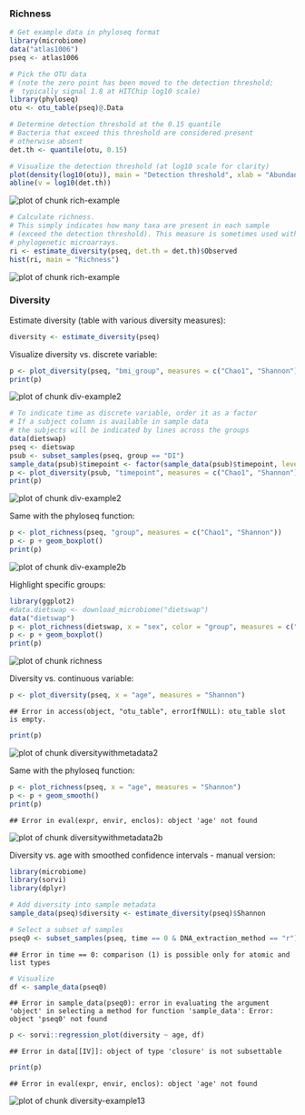 
### Richness 


```r
# Get example data in phyloseq format
library(microbiome)
data("atlas1006")
pseq <- atlas1006

# Pick the OTU data
# (note the zero point has been moved to the detection threshold;
#  typically signal 1.8 at HITChip log10 scale)
library(phyloseq)
otu <- otu_table(pseq)@.Data

# Determine detection threshold at the 0.15 quantile
# Bacteria that exceed this threshold are considered present
# otherwise absent
det.th <- quantile(otu, 0.15)

# Visualize the detection threshold (at log10 scale for clarity)
plot(density(log10(otu)), main = "Detection threshold", xlab = "Abundance (Log10)", ylab = "Frequency")
abline(v = log10(det.th))
```

![plot of chunk rich-example](figure/rich-example-1.png)

```r
# Calculate richness.
# This simply indicates how many taxa are present in each sample
# (exceed the detection threshold). This measure is sometimes used with
# phylogenetic microarrays.
ri <- estimate_diversity(pseq, det.th = det.th)$Observed
hist(ri, main = "Richness")
```

![plot of chunk rich-example](figure/rich-example-2.png)


### Diversity 

Estimate diversity (table with various diversity measures):


```r
diversity <- estimate_diversity(pseq)
```

Visualize diversity vs. discrete variable:


```r
p <- plot_diversity(pseq, "bmi_group", measures = c("Chao1", "Shannon"), indicate.subjects = FALSE)
print(p)
```

![plot of chunk div-example2](figure/div-example2-1.png)

```r
# To indicate time as discrete variable, order it as a factor
# If a subject column is available in sample data
# the subjects will be indicated by lines across the groups
data(dietswap)
pseq <- dietswap
psub <- subset_samples(pseq, group == "DI")
sample_data(psub)$timepoint <- factor(sample_data(psub)$timepoint, levels = sort(unique(sample_data(psub)$timepoint)))
p <- plot_diversity(psub, "timepoint", measures = c("Chao1", "Shannon"), indicate.subject = TRUE)
print(p)
```

![plot of chunk div-example2](figure/div-example2-2.png)

Same with the phyloseq function:


```r
p <- plot_richness(pseq, "group", measures = c("Chao1", "Shannon"))
p <- p + geom_boxplot()
print(p)
```

![plot of chunk div-example2b](figure/div-example2b-1.png)


Highlight specific groups:


```r
library(ggplot2)
#data.dietswap <- download_microbiome("dietswap")
data("dietswap")
p <- plot_richness(dietswap, x = "sex", color = "group", measures = c("Shannon", "Simpson")) 
p <- p + geom_boxplot()
print(p)
```

![plot of chunk richness](figure/richness-1.png)

Diversity vs. continuous variable:


```r
p <- plot_diversity(pseq, x = "age", measures = "Shannon")
```

```
## Error in access(object, "otu_table", errorIfNULL): otu_table slot is empty.
```

```r
print(p)
```

![plot of chunk diversitywithmetadata2](figure/diversitywithmetadata2-1.png)

Same with the phyloseq function:


```r
p <- plot_richness(pseq, x = "age", measures = "Shannon")
p <- p + geom_smooth()
print(p)
```

```
## Error in eval(expr, envir, enclos): object 'age' not found
```

![plot of chunk diversitywithmetadata2b](figure/diversitywithmetadata2b-1.png)


Diversity vs. age with smoothed confidence intervals - manual version:


```r
library(microbiome)
library(sorvi)
library(dplyr)

# Add diversity into sample metadata
sample_data(pseq)$diversity <- estimate_diversity(pseq)$Shannon

# Select a subset of samples
pseq0 <- subset_samples(pseq, time == 0 & DNA_extraction_method == "r")
```

```
## Error in time == 0: comparison (1) is possible only for atomic and list types
```

```r
# Visualize
df <- sample_data(pseq0)
```

```
## Error in sample_data(pseq0): error in evaluating the argument 'object' in selecting a method for function 'sample_data': Error: object 'pseq0' not found
```

```r
p <- sorvi::regression_plot(diversity ~ age, df)
```

```
## Error in data[[IV]]: object of type 'closure' is not subsettable
```

```r
print(p)
```

```
## Error in eval(expr, envir, enclos): object 'age' not found
```

![plot of chunk diversity-example13](figure/diversity-example13-1.png)


